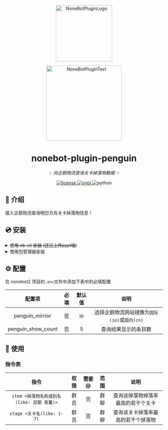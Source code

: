 <div align="center">
    <a href="https://v2.nonebot.dev/store">
        <img src="https://github.com/A-kirami/nonebot-plugin-template/blob/resources/nbp_logo.png" width="180" height="180" alt="NoneBotPluginLogo">
    </a>
    <br>
    <p>
        <img src="https://github.com/A-kirami/nonebot-plugin-template/blob/resources/NoneBotPlugin.svg" width="240" alt="NoneBotPluginText">
    </p>
</div>

<div align="center">

# nonebot-plugin-penguin

_✨ 向企鹅物流查询关卡掉落物数据 ✨_

<a href="./LICENSE">
    <img src="https://img.shields.io/github/license/owner/nonebot-plugin-penguin.svg" alt="license">
</a>

<a href="https://pypi.python.org/pypi/nonebot-plugin-penguin">
    <img src="https://img.shields.io/pypi/v/nonebot-plugin-penguin.svg" alt="pypi">
</a>

<img src="https://img.shields.io/badge/python-3.10+-blue.svg" alt="python">

</div>

## 📖 介绍

接入企鹅物流查询明日方舟关卡掉落物信息！

## 💿 安装

<del>
<details>
<summary> 
使用 nb-cli 安装 (还没上传pypi喵)
</summary>
在 nonebot2 项目的根目录下打开命令行, 输入以下指令即可安装

    nb plugin install nonebot-plugin-penguin

</details>
</del>

<details>
<summary>使用包管理器安装</summary>
在 nonebot2 项目的插件目录下, 打开命令行, 根据你使用的包管理器, 输入相应的安装命令

<details>
<summary>pip</summary>

    pip install git+https://github.com/AzideCupric/nonebot-plugin-penguin.git
</details>
<details>
<summary>pdm</summary>

    pdm add git+https://github.com/AzideCupric/nonebot-plugin-penguin.git
</details>
<details>
<summary>poetry</summary>

    poetry add git+https://github.com/AzideCupric/nonebot-plugin-penguin.git
</details>

打开 nonebot2 项目根目录下的 `pyproject.toml` 文件, 在 `[tool.nonebot]` 部分追加写入

    plugins = ["nonebot_plugin_penguin"]

</details>

## ⚙️ 配置

在 nonebot2 项目的`.env`文件中添加下表中的必填配置

| 配置项 | 必填 | 默认值 | 说明 |
|:-----:|:----:|:----:|:----:|
| penguin_mirrior | 否 | io | 选择企鹅物流网站镜像为`国际(io)`或`国内(cn)` |
| penguin_show_count | 否 | 5 | 查询结果显示的条目数 |

## 🎉 使用

### 指令表

| 指令 | 权限 | 需要@ | 范围 | 说明 |
|:-----:|:----:|:----:|:----:|:----:|
| `item <掉落物名称或别名(like: 双酮 紫薯)>` | 群员 | 否 | 群聊 | 查询该掉落物掉落率最高的若干个关卡 |
| `stage <关卡名(like: 1-7)` | 群员 | 否 | 群聊 | 查询该关卡掉落率最高的若干个掉落物 |

